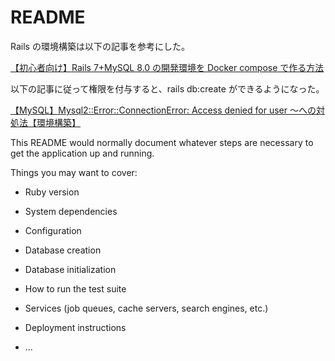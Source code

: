 # README

Rails の環境構築は以下の記事を参考にした。

[【初心者向け】Rails 7+MySQL 8.0 の開発環境を Docker compose で作る方法](https://musclecoding.com/rails7-mysql8-docker/)

以下の記事に従って権限を付与すると、rails db:create ができるようになった。

[【MySQL】Mysql2::Error::ConnectionError: Access denied for user ～への対処法【環境構築】](https://qiita.com/Kiyo_Karl2/items/2ff248621d35c598028f)

This README would normally document whatever steps are necessary to get the
application up and running.

Things you may want to cover:

- Ruby version

- System dependencies

- Configuration

- Database creation

- Database initialization

- How to run the test suite

- Services (job queues, cache servers, search engines, etc.)

- Deployment instructions

- ...
